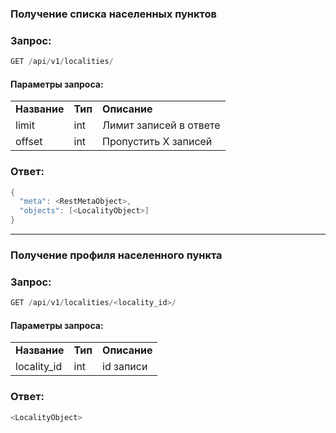 ### Получение списка населенных пунктов

### Запрос:

```java
GET /api/v1/localities/
```

#### Параметры запроса:

|     |     |     |
| --- | --- | --- |
| **Название** | **Тип** | **Описание** |
| limit | int | Лимит записей в ответе |
| offset | int | Пропустить Х записей |

### Ответ:

```java
{
  "meta": <RestMetaObject>,
  "objects": [<LocalityObject>]
}
```

* * *

### Получение профиля населенного пункта

### Запрос:

```java
GET /api/v1/localities/<locality_id>/
```

#### Параметры запроса:

|     |     |     |
| --- | --- | --- |
| **Название** | **Тип** | **Описание** |
| locality_id | int | id записи |

### Ответ:

```java
<LocalityObject>
```
